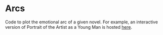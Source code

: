# Arcs

Code to plot the emotional arc of a given novel. For example, an interactive version of Portrait of the Artist as a Young Man is hosted [here](http://n-o-r.xyz/poa.html).
